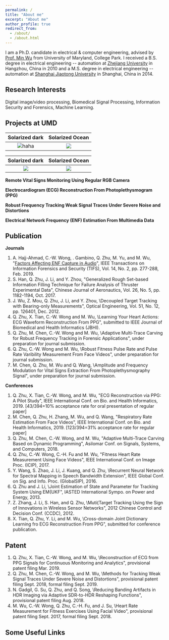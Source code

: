 ```yaml
---
permalink: /
title: "About me"
excerpt: "About me"
author_profile: true
redirect_from: 
  - /about/
  - /about.html
---
```


I am a Ph.D. candidate in electrical & computer engineering, advised by [Prof. Min Wu](https://user.eng.umd.edu/~minwu/) from University of Maryland, College Park. I received a B.S. degree in electrical engineering -- automation at [Zhejiang University](http://www.zju.edu.cn/english/) in Hangzhou, China in 2010 and a M.S. degree in electrical engineering -- automation at [Shanghai Jiaotong University]() in Shanghai, China in 2014.

Research Interests
------
Digital image/video processing, Biomedical Signal Processing, Information Security and Forensics, Machine Learning.

Projects at UMD
------

Solarized dark             |  Solarized Ocean
:-------------------------:|:-------------------------:
![haha](https://zhuqiangumd.github.io/images/rPPG_scene.png)  |  ![](https://zhuqiangumd.github.io/images/ppg2ecg_sysdiag.png)

Solarized dark             |  Solarized Ocean
:-------------------------:|:-------------------------:
![](https://zhuqiangumd.github.io/images/rPPG_scene.png)  |  ![](https://zhuqiangumd.github.io/images/ppg2ecg_sysdiag.png)

**Remote Vital Signs Monitoring Using Regular RGB Camera**

**Electrocardiogram (ECG) Reconstruction From Photoplethysmogram (PPG)**

**Robust Frequency Tracking Weak Signal Traces Under Severe Noise and Distortions**

**Electrical Network Frequency (ENF) Estimation From Multimedia Data**


Publication
------
**Journals**
1. A. Hajj-Ahmad, C.-W. Wong, . Gambino, Q. Zhu, M. Yu, and M. Wu, "[Factors Affecting ENF Capture in Audio]()", IEEE Transactions on Information Forensics and Security (TIFS), Vol. 14, No. 2, pp. 277-288, Feb. 2019.
1. S. Han, Q. Zhu, J. Li, and Y. Zhou, "Generalized Rough Set-based Information Filling Technique for Failure Analysis of Thruster Experimental Data", Chinese Journal of Aeronautics, Vol. 26, No. 5, pp. 1182-1194, Oct. 2017.
1. J. Wu, Z. Mou, Q. Zhu, J. Li, and Y. Zhou, \Decoupled Target Tracking with Bearing-only Measurements", Optical Engineering, Vol. 51, No. 12, pp. 126401, Dec. 2012.
1. Q. Zhu, X. Tian, C.-W. Wong and M. Wu, \Learning Your Heart Actions: ECG Waveform Reconstruction From PPG", submitted to IEEE Journal of Biomedical and Health Informatics (JBHI).
1. Q. Zhu, M. Chen, C.-W. Wong and M. Wu, \Adaptive Multi-Trace Carving for Robust Frequency Tracking in Forensic Applications", under preparation for journal submission.
1. Q. Zhu, C.-W. Wong and M. Wu, \Robust Fitness Pulse Rate and Pulse Rate Varibility Measurement From Face Videos", under preparation for journal submission.
1. M. Chen, Q. Zhu, M. Wu and Q. Wang, \Amplitude and Frequency Modulation for Vital Signs Extraction From
Photoplethysmography Signal", under preparation for journal submission.


**Conferences**
1. Q. Zhu, X. Tian, C.-W. Wong, and M. Wu, "ECG Reconstruction via PPG: A Pilot Study", IEEE International Conf.
on Bio. and Health Informatics, 2019. [43/394=10% acceptance rate for oral presentation of regular paper]
1. M. Chen, Q. Zhu, H. Zhang, M. Wu, and Q. Wang, "Respiratory Rate Estimation From Face Videos", IEEE
International Conf. on Bio. and Health Informatics, 2019. [123/394=31% acceptance rate for regular paper]
1. Q. Zhu, M. Chen, C.-W. Wong, and M. Wu, "Adaptive Multi-Trace Carving Based on Dynamic Programming",
Asilomar Conf. on Signals, Systems, and Computers, 2018.
1. Q. Zhu, C.-W. Wong, C.-H. Fu and M. Wu, "Fitness Heart Rate Measurement Using Face Videos", IEEE
International Conf. on Image Proc. (ICIP), 2017.
1. Y. Wang, S. Zhao, J. Li, J. Kuang, and Q. Zhu, \Recurrent Neural Network for Spectral Mapping in Speech
Bandwidth Extension", IEEE Global Conf. on Sig. and Info. Proc. (GlobalSIP), 2016.
1. Q. Zhu and J. Li, \Joint Estimation of State and Parameter for Tracking System Using EM{UKF", IASTED
International Sympo. on Power and Energy, 2013.
1. Z. Zhang, J. Li, S. Han, and Q. Zhu, \Muti{Target Tracking Using the Sign of Innovations in Wireless Sensor
Networks", 2012 Chinese Control and Decision Conf. (CCDC), 2012.
1. X. Tian, Q. Zhu, Y. Li, and M. Wu, \Cross-domain Joint Dictionary Learning fro ECG Reconstruction From PPG",
submitted for conference publication.

Patent
------
1. Q. Zhu, X. Tian, C.-W. Wong, and M. Wu, \Reconstruction of ECG from PPG Signals for Continuous Monitoring
and Analytics", provisional patent filing Mar. 2019.
1. Q. Zhu, M. Chen, C.-W. Wong, and M. Wu, \Methods for Tracking Weak Signal Traces Under Severe Noise and
Distortions", provisional patent filing Sept. 2018, formal filing Sept. 2019.
1. N. Gadgil, G. Su, Q. Zhu, and Q. Song, \Reducing Banding Artifacts in HDR Imaging via Adaptive SDR-to-HDR
Reshaping Functions", provisional patent filing Aug. 2018.
1. M. Wu, C.-W. Wong, Q. Zhu, C.-H. Fu, and J. Su, \Heart Rate Measurement for Fitness Exercises Using Facial Video", provisional patent filing Sept. 2017, formal filing Sept. 2018.



Some Useful Links
------
